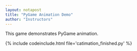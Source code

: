 ```yaml
---
layout: notapost
title: "PyGame Animation Demo"
author: "Instructors"
---
```


This game demonstrates PyGame animation.

{% include codeinclude.html file='catimation_finished.py' %}

